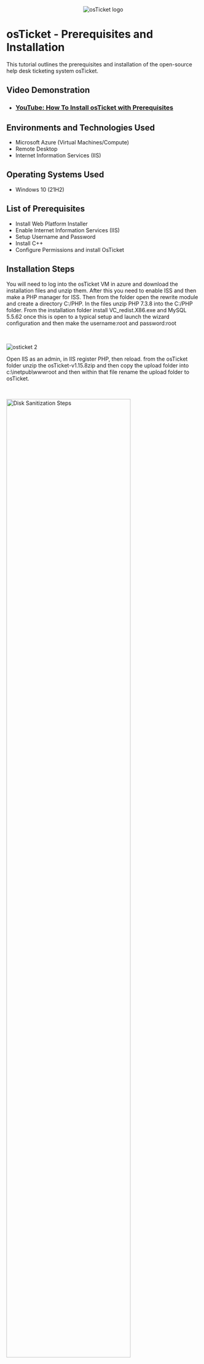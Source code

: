 <p align="center">
<img src="https://i.imgur.com/Clzj7Xs.png" alt="osTicket logo"/>
</p>

<h1>osTicket - Prerequisites and Installation</h1>
This tutorial outlines the prerequisites and installation of the open-source help desk ticketing system osTicket.<br />


<h2>Video Demonstration</h2>

- ### [YouTube: How To Install osTicket with Prerequisites](https://www.youtube.com)

<h2>Environments and Technologies Used</h2>

- Microsoft Azure (Virtual Machines/Compute)
- Remote Desktop
- Internet Information Services (IIS)

<h2>Operating Systems Used </h2>

- Windows 10</b> (21H2)

<h2>List of Prerequisites</h2>

- Install Web Platform Installer
- Enable Internet Information Services (IIS)
- Setup Username and Password
- Install C++
- Configure Permissions and install OsTicket

<h2>Installation Steps</h2>










You will need to log into the osTicket VM in azure and download the installation files and unzip them. After this you need to enable ISS and then make a PHP manager for ISS. Then from the folder open the rewrite module and create a directory C:/PHP. In the files unzip PHP 7.3.8 into the C:/PHP folder. From the installation folder install VC_redist.X86.exe and MySQL 5.5.62 once this is open to a typical setup and launch the wizard configuration and then make the username:root and password:root 
</p>
<br />


![osticket 2](https://github.com/user-attachments/assets/4d1b710f-3ce0-4f12-91fb-a7e78a5c6738)


</p>
<p>
Open IIS as an admin, in IIS register PHP, then reload. from the osTicket folder unzip the osTicket-v1.15.8zip and then copy the upload folder into c:\inetpub\wwwroot and then within that file rename the upload folder to osTicket.
</p>
<br />

<p>
<img src="https://i.imgur.com/DJmEXEB.png" height="80%" width="80%" alt="Disk Sanitization Steps"/>
</p>
<p>
go back to IIS and then reload go to sites-default-osTicket then click browse :80. Then go to PHP manager and enable extensions php_imap.dll,php_intl.dll and php_opcache.dll then click refresh. Rename ost-config-php in there assign permissions to everyone and disable inheritance continue setting up osTicket in the browser and install HeidiSQL. open Heidi create a session and create a database called osTicket. In Heidi the database should be osTicket, the username and password: root. Then click install then it should be installed!
<br />
